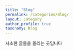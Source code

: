 ```yaml
---
title: "Blog"
permalink: /categories/Blog/
layout: category
author_profile: true
taxonomy: Blog
---
```


 사소한 글들을 올리는 곳입니다
